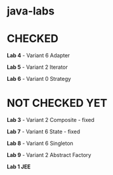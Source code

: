 # java-labs

# CHECKED 


**Lab 4** - Variant 6 Adapter

**Lab 5** - Variant 2 Iterator

**Lab 6** - Variant 0 Strategy

# NOT CHECKED YET

**Lab 3** - Variant 2 Composite - fixed

**Lab 7** - Variant 6 State - fixed

**Lab 8** - Variant 6 Singleton

**Lab 9** - Variant 2 Abstract Factory

**Lab 1 JEE** 
